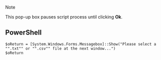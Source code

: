 > [!NOTE]
> This pop-up box pauses script process until clicking **Ok**.

## PowerShell
```
$oReturn = [System.Windows.Forms.Messagebox]::Show("Please select a "".txt"" or "".csv"" file at the next window...")
$oReturn
```
